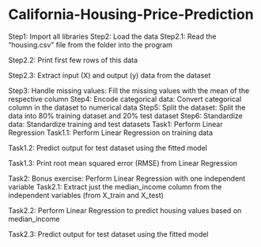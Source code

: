 # California-Housing-Price-Prediction
Step1: Import all libraries
Step2: Load the data
Step2.1: Read the “housing.csv” file from the folder into the program

Step2.2: Print first few rows of this data

Step2.3: Extract input (X) and output (y) data from the dataset

Step3: Handle missing values: Fill the missing values with the mean of the respective column
Step4: Encode categorical data: Convert categorical column in the dataset to numerical data
Step5: Split the dataset: Split the data into 80% training dataset and 20% test dataset
Step6: Standardize data: Standardize training and test datasets
Task1: Perform Linear Regression
Task1.1: Perform Linear Regression on training data

Task1.2: Predict output for test dataset using the fitted model

Task1.3: Print root mean squared error (RMSE) from Linear Regression

Task2: Bonus exercise: Perform Linear Regression with one independent variable
Task2.1: Extract just the median_income column from the independent variables (from X_train and X_test)

Task2.2: Perform Linear Regression to predict housing values based on median_income

Task2.3: Predict output for test dataset using the fitted model

